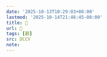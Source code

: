 ```yaml
---
date: '2025-10-13T10:29:03+08:00'
lastmod: '2025-10-14T21:46:45-08:00'
title: 􄹵
url: 􄹵
tags: [䚕]
src: DCCV
note:
---
```

